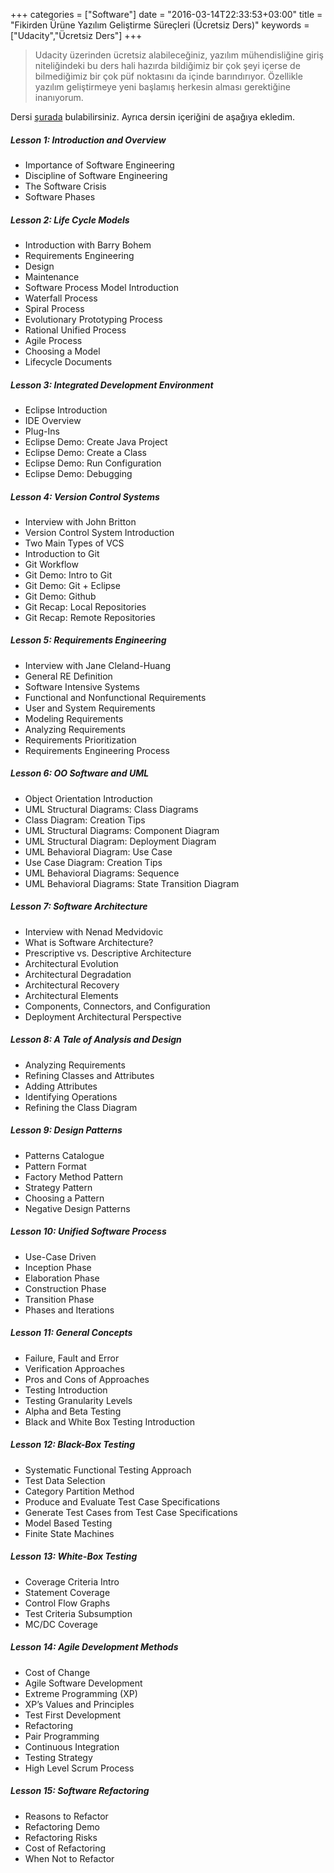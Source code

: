 +++
categories = ["Software"]
date = "2016-03-14T22:33:53+03:00"
title = "Fikirden Ürüne Yazılım Geliştirme Süreçleri (Ücretsiz Ders)"
keywords = ["Udacity","Ücretsiz Ders"]
+++

>Udacity üzerinden ücretsiz alabileceğiniz, yazılım mühendisliğine giriş niteliğindeki bu ders hali hazırda bildiğimiz bir çok şeyi içerse de bilmediğimiz bir çok püf noktasını da içinde barındırıyor. Özellikle yazılım geliştirmeye yeni başlamış herkesin alması gerektiğine inanıyorum.

Dersi [şurada](https://www.udacity.com/course/software-development-process--ud805) bulabilirsiniz. Ayrıca dersin içeriğini de aşağıya ekledim.

<!--more-->
 



##### Lesson 1: Introduction and Overview
* Importance of Software Engineering
* Discipline of Software Engineering
* The Software Crisis
* Software Phases

##### Lesson 2: Life Cycle Models
* Introduction with Barry Bohem
* Requirements Engineering
* Design
* Maintenance
* Software Process Model Introduction
* Waterfall Process
* Spiral Process
* Evolutionary Prototyping Process
* Rational Unified Process
* Agile Process
* Choosing a Model
* Lifecycle Documents

##### Lesson 3: Integrated Development Environment
* Eclipse Introduction
* IDE Overview
* Plug-Ins
* Eclipse Demo: Create Java Project
* Eclipse Demo: Create a Class
* Eclipse Demo: Run Configuration
* Eclipse Demo: Debugging

##### Lesson 4: Version Control Systems
* Interview with John Britton
* Version Control System Introduction
* Two Main Types of VCS
* Introduction to Git
* Git Workflow
* Git Demo: Intro to Git
* Git Demo: Git + Eclipse
* Git Demo: Github
* Git Recap: Local Repositories
* Git Recap: Remote Repositories

##### Lesson 5: Requirements Engineering
* Interview with Jane Cleland-Huang
* General RE Definition
* Software Intensive Systems
* Functional and Nonfunctional Requirements
* User and System Requirements
* Modeling Requirements
* Analyzing Requirements
* Requirements Prioritization
* Requirements Engineering Process

##### Lesson 6: OO Software and UML
* Object Orientation Introduction
* UML Structural Diagrams: Class Diagrams
* Class Diagram: Creation Tips
* UML Structural Diagrams: Component Diagram
* UML Structural Diagram: Deployment Diagram
* UML Behavioral Diagram: Use Case
* Use Case Diagram: Creation Tips
* UML Behavioral Diagrams: Sequence
* UML Behavioral Diagrams: State Transition Diagram

##### Lesson 7: Software Architecture
* Interview with Nenad Medvidovic
* What is Software Architecture?
* Prescriptive vs. Descriptive Architecture
* Architectural Evolution
* Architectural Degradation
* Architectural Recovery
* Architectural Elements
* Components, Connectors, and Configuration
* Deployment Architectural Perspective

##### Lesson 8: A Tale of Analysis and Design
* Analyzing Requirements
* Refining Classes and Attributes
* Adding Attributes
* Identifying Operations
* Refining the Class Diagram

##### Lesson 9: Design Patterns
* Patterns Catalogue
* Pattern Format
* Factory Method Pattern
* Strategy Pattern
* Choosing a Pattern
* Negative Design Patterns

##### Lesson 10: Unified Software Process
* Use-Case Driven
* Inception Phase
* Elaboration Phase
* Construction Phase
* Transition Phase
* Phases and Iterations

##### Lesson 11: General Concepts
* Failure, Fault and Error
* Verification Approaches
* Pros and Cons of Approaches
* Testing Introduction
* Testing Granularity Levels
* Alpha and Beta Testing
* Black and White Box Testing Introduction

##### Lesson 12: Black-Box Testing
* Systematic Functional Testing Approach
* Test Data Selection
* Category Partition Method
* Produce and Evaluate Test Case Specifications
* Generate Test Cases from Test Case Specifications
* Model Based Testing
* Finite State Machines

##### Lesson 13: White-Box Testing
* Coverage Criteria Intro
* Statement Coverage
* Control Flow Graphs
* Test Criteria Subsumption
* MC/DC Coverage

##### Lesson 14: Agile Development Methods
* Cost of Change
* Agile Software Development
* Extreme Programming (XP)
* XP’s Values and Principles
* Test First Development
* Refactoring
* Pair Programming
* Continuous Integration
* Testing Strategy
* High Level Scrum Process

##### Lesson 15: Software Refactoring
* Reasons to Refactor
* Refactoring Demo
* Refactoring Risks
* Cost of Refactoring
* When Not to Refactor
